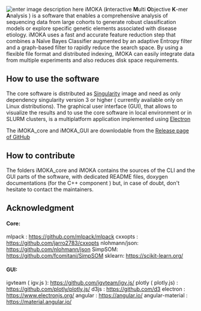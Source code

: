 ![enter image description here](https://i.ibb.co/vXTDs9c/iMOKA.png)
iMOKA (**i**nteractive **M**ulti **O**bjective **K**-mer **A**nalysis
) is a software that enables a comprehensive analysis of sequencing data from large cohorts to generate robust classification models or explore specific genetic elements associated with disease etiology. iMOKA uses a fast and accurate feature reduction step that combines a Naïve Bayes Classifier augmented by an adaptive Entropy filter and a graph-based filter to rapidly reduce the search space. By using a flexible file format and distributed indexing, iMOKA can easily integrate data from multiple experiments and also reduces disk space requirements.

## How to use the software
The core software is distributed as [Singularity](https://sylabs.io/singularity/) image and need as only dependency singularity version 3 or higher ( currently available only on Linux distributions). 
The graphical user interface (GUI), that allows to visualize the results and to use the core software in local environment or in SLURM clusters, is a multiplatform application implemented using [Electron](https://www.electronjs.org/)

The iMOKA_core and iMOKA_GUI are downlodable from the [Release page of GitHub](https://github.com/RitchieLabIGH/iMOKA/releases) 

## How to contribute
The folders iMOKA_core and iMOKA contains the sources of the CLI and the GUI parts of the software, with dedicated README files, doxygen documentations (for the C++ component ) but, in case of doubt, don't hesitate to contact the maintainers.

## Acknowledgment

#### Core:
mlpack : https://github.com/mlpack/mlpack
cxxopts : https://github.com/jarro2783/cxxopts
nlohmann/json: https://github.com/nlohmann/json
SimpSOM: https://github.com/fcomitani/SimpSOM
sklearn: https://scikit-learn.org/


#### GUI:
igvteam ( igv.js ): https://github.com/igvteam/igv.js/
plotly ( plotly.js) : https://github.com/plotly/plotly.js/
d3js :  https://github.com/d3
electron : https://www.electronjs.org/
angular : https://angular.io/
angular-material : https://material.angular.io/





